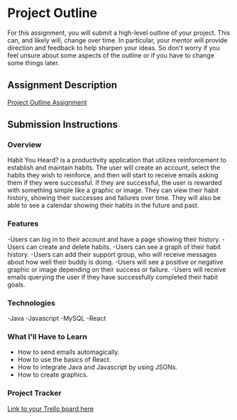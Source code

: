 # Project Outline
For this assignment, you will submit a high-level outline of your project. This can, and likely will, change over time. In particular, your mentor will provide direction and feedback to help sharpen your ideas. So don't worry if you feel unsure about some aspects of the outline or if you have to change some things later.

## Assignment Description
[Project Outline Assignment](https://education.launchcode.org/liftoff/modules/assignments/project-outline)

## Submission Instructions

### Overview
Habit You Heard? is a productivity application that utilizes reinforcement to establish and maintain habits. The user will create an account, select the habits they wish to reinforce, and then will start to receive emails asking them if they were successful. If they are successful, the user is rewarded with something simple like a graphic or image. They can view their habit history, showing their successes and failures over time. They will also be able to see a calendar showing their habits in the future and past.
### Features
-Users can log in to their account and have a page showing their history.
-Users can create and delete habits.
-Users can see a graph of their habit history.
-Users can add their support group, who will receive messages about how well their buddy is doing.
-Users will see a positive or negative graphic or image depending on their success or failure.
-Users will receive emails querying the user if they have successfully completed their habit goals.
### Technologies
-Java
-Javascript
-MySQL
-React
### What I'll Have to Learn
- How to send emails automagically.
- How to use the basics of React.
- How to integrate Java and Javascript by using JSONs.
- How to create graphics.
### Project Tracker
[Link to your Trello board here](https://trello.com/b/uH9NEjBx/liftoff)
